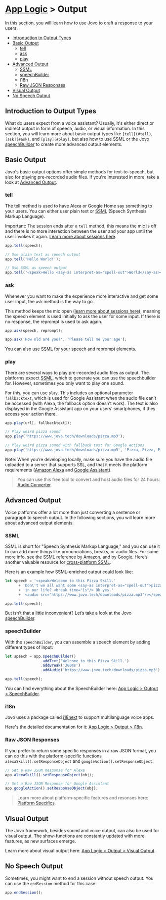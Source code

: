 # [App Logic](../) > Output

In this section, you will learn how to use Jovo to craft a response to your users.

* [Introduction to Output Types](#introduction-to-output-types)
* [Basic Output](#basic-output)
  * [tell](#tell)
  * [ask](#ask)
  * [play](#play)
* [Advanced Output](#advanced-output)
  * [SSML](#ssml)
  * [speechBuilder](#speechbuilder)
  * [i18n](#i18n)
  * [Raw JSON Responses](#raw-json-responses)
* [Visual Output](#visual-output)
* [No Speech Output](#no-speech-output)

## Introduction to Output Types

What do users expect from a voice assistant? Usually, it's either direct or indirect output in form of speech, audio, or visual information. In this section, you will learn more about basic output types like `[tell](#tell)`, `[ask](#ask)`, and `[play](#play)`, but also how to use SSML or the Jovo [speechBuilder](#speechbuilder) to create more advanced output elements.


## Basic Output

Jovo's basic output options offer simple methods for text-to-speech, but also for playing pre-recorded audio files. If you're interested in more, take a look at [Advanced Output](#advanced-output).

### tell

The tell method is used to have Alexa or Google Home say something to your users. You can either user plain text or [SSML](#ssml) (Speech Synthesis Markup Language).

Important: The session ends after a `tell` method, this means the mic is off and there is no more interaction between the user and your app until the user invokes it again. [Learn more about sessions here](https://github.com/jovotech/jovo-framework-nodejs/tree/master/docs/03_app-logic/01_routing#introduction-to-user-sessions).

```javascript
app.tell(speech);

// Use plain text as speech output
app.tell('Hello World!');

// Use SSML as speech output
app.tell('<speak>Hello <say-as interpret-as="spell-out">World</say-as></speak>');
```


### ask

Whenever you want to make the experience more interactive and get some user input, the `ask` method is the way to go.

This method keeps the mic open ([learn more about sessions here](https://github.com/jovotech/jovo-framework-nodejs/tree/master/docs/03_app-logic/01_routing#introduction-to-user-sessions)), meaning the speech element is used initially to ask the user for some input. If there is no response, the reprompt is used to ask again.

```javascript
app.ask(speech, reprompt);

app.ask('How old are you?', 'Please tell me your age');
```

You can also use [SSML](#ssml) for your speech and reprompt elements.

### play

There are several ways to play pre-recorded audio files as output. The platforms expect [SSML](#ssml), which to generate you can use the speechbuilder for. However, sometimes you only want to play one sound.

For this, you can use `play`. This includes an optional parameter `fallbacktext`, which is used for Google Assistant when the audio file can’t be accessed (with Alexa, the fallback option doesn’t work). The text is also displayed in the Google Assistant app on your users’ smartphones, if they access your action there.

```javascript
app.play(url[, fallbacktext]);

// Play weird pizza sound
app.play('https://www.jovo.tech/downloads/pizza.mp3');

// Play weird pizza sound with fallback text for Google Actions
app.play('https://www.jovo.tech/downloads/pizza.mp3', 'Pizza, Pizza, Pizza!');
```

Note: When you’re developing locally, make sure you have the audio file uploaded to a server that supports SSL, and that it meets the platform requirements ([Amazon Alexa](https://developer.amazon.com/public/solutions/alexa/alexa-skills-kit/docs/speech-synthesis-markup-language-ssml-reference#audio) and [Google Assistant](https://www.w3.org/TR/speech-synthesis/#S3.3.1)).

> You can use this free tool to convert and host audio files for 24 hours: [Audio Converter](https://www.jovo.tech/audio-converter).

## Advanced Output

Voice platforms offer a lot more than just converting a sentence or paragraph to speech output. In the following sections, you will learn more about advanced output elements.

### SSML

SSML is short for "Speech Synthesis Markup Language," and you can use it to can add more things like pronunciations, breaks, or audio files. For some more info, see the [SSML reference by Amazon](https://developer.amazon.com/public/solutions/alexa/alexa-skills-kit/docs/speech-synthesis-markup-language-ssml-reference), and [by Google](https://developers.google.com/actions/reference/ssml). Here’s another valuable resource for [cross-platform SSML](http://ssml.green/).

Here is an example how SSML-enriched output could look like:

```javascript
let speech = '<speak>Welcome to this Pizza Skill.'
      + 'Don\'t we all want some <say-as interpret-as="spell-out">pizza</say-as>'
      + 'in our life? <break time="1s"/> Oh yes.'
      + '<audio src="https://www.jovo.tech/downloads/pizza.mp3"/></speak>';

app.tell(speech);
```

But isn’t that a little inconvenient? Let’s take a look at the Jovo [speechBuilder](#speechbuilder).

### speechBuilder

With the `speechBuilder`, you can assemble a speech element by adding different types of input:

```javascript
let speech = app.speechBuilder()
                .addText('Welcome to this Pizza Skill.')
                .addBreak('300ms')
                .addAudio('https://www.jovo.tech/downloads/pizza.mp3');

app.tell(speech);
```

You can find everything about the SpeechBuilder here: [App Logic > Output > SpeechBuilder](https://github.com/jovotech/jovo-framework-nodejs/tree/master/docs/03_app-logic/03_output/speechbuilder.md).

### i18n

Jovo uses a package called [i18next](https://www.npmjs.com/package/i18next) to support multilanguage voice apps.

Here's the detailed documentation for it: [App Logic > Output > i18n](https://github.com/jovotech/jovo-framework-nodejs/tree/master/docs/03_app-logic/03_output/i18n.md). 

### Raw JSON Responses
If you prefer to return some specific responses in a raw JSON format, you can do this with the platform-specific functions `alexaSkill().setResponseObject` and `googleAction().setResponseObject`.

```javascript
// Set a Raw JSON Response for Alexa
app.alexaSkill().setResponseObject(obj);

// Set a Raw JSON Response for Google Assistant
app.googleAction().setResponseObject(obj);
```

> Learn more about platform-specific features and resonses here: [Platform Specifics](https://github.com/jovotech/jovo-framework-nodejs/tree/master/docs/04_platform-specifics).


## Visual Output

The Jovo framework, besides sound and voice output, can also be used for visual output. The show-functions are constantly updated with more features, as new surfaces emerge.

Learn more about visual output here: [App Logic > Output > Visual Output](https://github.com/jovotech/jovo-framework-nodejs/tree/master/docs/03_app-logic/03_output/visual-output.md). 


## No Speech Output

Sometimes, you might want to end a session without speech output. You can use the `endSession` method for this case:

```javascript
app.endSession();
```
